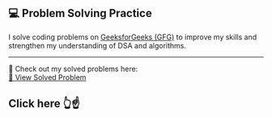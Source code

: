 ## 💻 Problem Solving Practice

I solve coding problems on [GeeksforGeeks (GFG)](https://www.geeksforgeeks.org/explore?page=1&sortBy=submissions) to improve my skills and strengthen my understanding of DSA and algorithms.

---

📄 Check out my solved problems here:  
[📘 View Solved Problem](https://github.com/Dharamraj82/Practice-Problem-on-GFG/blob/main/GFG%20Question%20Solve.md)
## Click here 👆☝️
